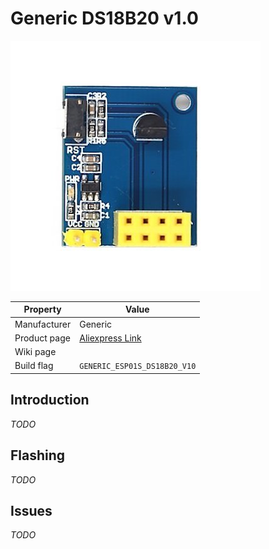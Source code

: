 # Generic DS18B20 v1.0

![Generic DS18B20 v1.0](images/devices/generic-ds18b20-10.jpg)

|Property|Value|
|---|---|
|Manufacturer|Generic|
|Product page|[Aliexpress Link](https://www.aliexpress.com/wholesale?catId=0&initiative_id=SB_20180410105933&SearchText=esp-01s+ds18b20)|
|Wiki page||
|Build flag|`GENERIC_ESP01S_DS18B20_V10`|

## Introduction

*TODO*

## Flashing

*TODO*

## Issues

*TODO*